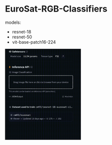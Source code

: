 # EuroSat-RGB-Classifiers

models:
- resnet-18
- resnet-50
- vit-base-patch16-224

<img src="assets/hfmodelinf.gif" alt="Alt Text" width="250" height="300" />